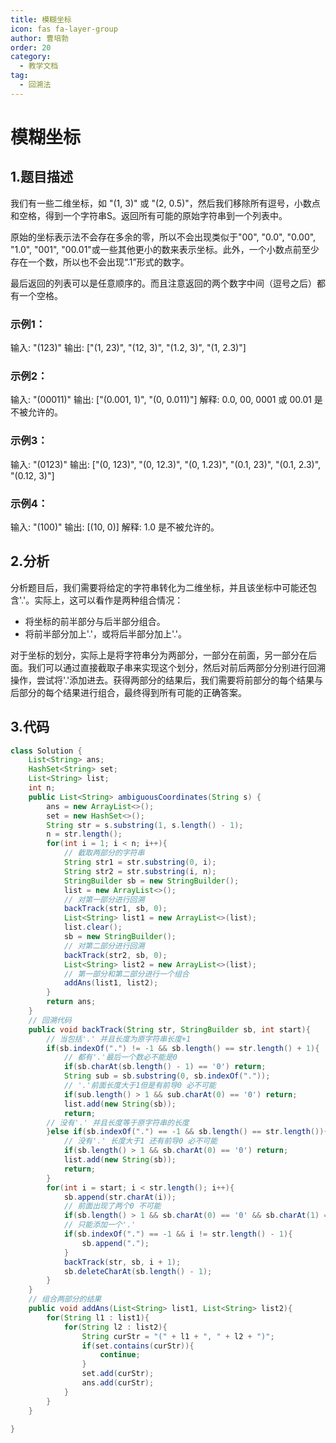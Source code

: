 ```yaml
---
title: 模糊坐标
icon: fas fa-layer-group
author: 曹培勃
order: 20
category:
  - 教学文档
tag:
  - 回溯法
---
```


# 模糊坐标

## 1.题目描述

我们有一些二维坐标，如 "(1, 3)" 或 "(2, 0.5)"，然后我们移除所有逗号，小数点和空格，得到一个字符串S。返回所有可能的原始字符串到一个列表中。

原始的坐标表示法不会存在多余的零，所以不会出现类似于"00", "0.0", "0.00", "1.0", "001", "00.01"或一些其他更小的数来表示坐标。此外，一个小数点前至少存在一个数，所以也不会出现“.1”形式的数字。

最后返回的列表可以是任意顺序的。而且注意返回的两个数字中间（逗号之后）都有一个空格。

### 示例1：
  输入: "(123)"
  输出: ["(1, 23)", "(12, 3)", "(1.2, 3)", "(1, 2.3)"]   

### 示例2：
  输入: "(00011)"
  输出:  ["(0.001, 1)", "(0, 0.011)"]
  解释: 
     0.0, 00, 0001 或 00.01 是不被允许的。

### 示例3：
  输入: "(0123)"
  输出: ["(0, 123)", "(0, 12.3)", "(0, 1.23)", "(0.1, 23)", "(0.1, 2.3)", "(0.12, 3)"]  

### 示例4：
  输入: "(100)"
  输出: [(10, 0)]
  解释: 
     1.0 是不被允许的。 

## 2.分析
分析题目后，我们需要将给定的字符串转化为二维坐标，并且该坐标中可能还包含'.'。实际上，这可以看作是两种组合情况：
- 将坐标的前半部分与后半部分组合。
- 将前半部分加上'.'，或将后半部分加上'.'。

对于坐标的划分，实际上是将字符串分为两部分，一部分在前面，另一部分在后面。我们可以通过直接截取子串来实现这个划分，然后对前后两部分分别进行回溯操作，尝试将'.'添加进去。获得两部分的结果后，我们需要将前部分的每个结果与后部分的每个结果进行组合，最终得到所有可能的正确答案。

## 3.代码
```Java
class Solution {
    List<String> ans;
    HashSet<String> set;
    List<String> list;
    int n;
    public List<String> ambiguousCoordinates(String s) {
        ans = new ArrayList<>();
        set = new HashSet<>();
        String str = s.substring(1, s.length() - 1);
        n = str.length();
        for(int i = 1; i < n; i++){
            // 截取两部分的字符串
            String str1 = str.substring(0, i);
            String str2 = str.substring(i, n);
            StringBuilder sb = new StringBuilder();
            list = new ArrayList<>();
            // 对第一部分进行回溯
            backTrack(str1, sb, 0);
            List<String> list1 = new ArrayList<>(list);
            list.clear();
            sb = new StringBuilder();
            // 对第二部分进行回溯
            backTrack(str2, sb, 0);
            List<String> list2 = new ArrayList<>(list);
            // 第一部分和第二部分进行一个组合
            addAns(list1, list2);
        }
        return ans;
    }
    // 回溯代码
    public void backTrack(String str, StringBuilder sb, int start){
        // 当包括'.' 并且长度为原字符串长度+1
        if(sb.indexOf(".") != -1 && sb.length() == str.length() + 1){
            // 都有'.'最后一个数必不能是0
            if(sb.charAt(sb.length() - 1) == '0') return;
            String sub = sb.substring(0, sb.indexOf("."));
            // '.'前面长度大于1但是有前导0 必不可能
            if(sub.length() > 1 && sub.charAt(0) == '0') return;
            list.add(new String(sb));
            return;
        // 没有'.' 并且长度等于原字符串的长度
        }else if(sb.indexOf(".") == -1 && sb.length() == str.length()){
            // 没有'.' 长度大于1 还有前导0 必不可能
            if(sb.length() > 1 && sb.charAt(0) == '0') return;
            list.add(new String(sb));
            return;
        }
        for(int i = start; i < str.length(); i++){
            sb.append(str.charAt(i));
            // 前面出现了两个0 不可能
            if(sb.length() > 1 && sb.charAt(0) == '0' && sb.charAt(1) == '0') continue;
            // 只能添加一个'.'
            if(sb.indexOf(".") == -1 && i != str.length() - 1){
                sb.append(".");
            }
            backTrack(str, sb, i + 1);
            sb.deleteCharAt(sb.length() - 1);
        }
    }
    // 组合两部分的结果
    public void addAns(List<String> list1, List<String> list2){
        for(String l1 : list1){
            for(String l2 : list2){
                String curStr = "(" + l1 + ", " + l2 + ")";
                if(set.contains(curStr)){
                    continue;
                }
                set.add(curStr);
                ans.add(curStr);
            }
        }
    }
    
}
```

